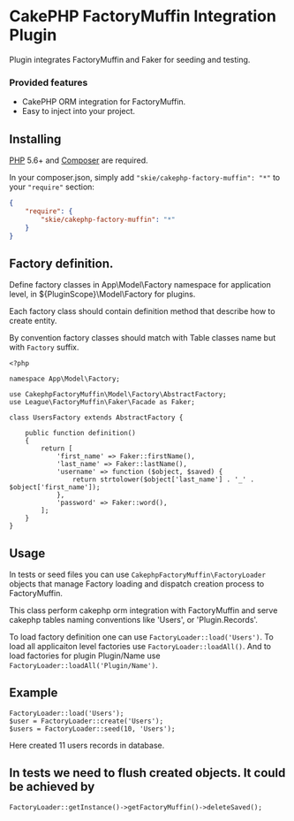 # CakePHP FactoryMuffin Integration Plugin

Plugin integrates FactoryMuffin and Faker for seeding and testing.


### Provided features
- CakePHP ORM integration for FactoryMuffin.
- Easy to inject into your project.

## Installing

[PHP](https://php.net) 5.6+ and [Composer](https://getcomposer.org) are required.

In your composer.json, simply add `"skie/cakephp-factory-muffin": "*"` to your `"require"` section:
```json
{
    "require": {
        "skie/cakephp-factory-muffin": "*"
    }
}
```

## Factory definition.

Define factory classes in App\Model\Factory namespace for application level, in ${PluginScope}\Model\Factory for plugins.

Each factory class should contain definition method that describe how to create entity.

By convention factory classes should match with Table classes name but with ```Factory``` suffix.

```
<?php

namespace App\Model\Factory;

use CakephpFactoryMuffin\Model\Factory\AbstractFactory;
use League\FactoryMuffin\Faker\Facade as Faker;

class UsersFactory extends AbstractFactory {

    public function definition()
    {
        return [
            'first_name' => Faker::firstName(),
            'last_name' => Faker::lastName(),
            'username' => function ($object, $saved) {
                return strtolower($object['last_name'] . '_' . $object['first_name']);
            },
            'password' => Faker::word(),
        ];
    }
}
```

## Usage

In tests or seed files you can use ```CakephpFactoryMuffin\FactoryLoader``` objects that manage Factory loading and 
dispatch creation process to FactoryMuffin.

This class perform cakephp orm integration with FactoryMuffin and serve cakephp tables naming conventions like 'Users', or 'Plugin.Records'.

To load factory definition one can use ```FactoryLoader::load('Users')```.
To load all applicaiton level factories use ```FactoryLoader::loadAll()```.
And to load factories for plugin Plugin/Name use ```FactoryLoader::loadAll('Plugin/Name')```.

## Example

```
FactoryLoader::load('Users');
$user = FactoryLoader::create('Users');
$users = FactoryLoader::seed(10, 'Users');
```

Here created 11 users records in database.

## In tests we need to flush created objects. It could be achieved by 

```FactoryLoader::getInstance()->getFactoryMuffin()->deleteSaved();```
